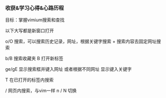 ### 收获&学习心得&心路历程

目标：掌握vimium搜索和查找

以下大写都是新窗口打开

o/O 搜索，可以搜索历史记录，网址，根据关键字搜索 + 搜索内容去固定网址搜索

b/B 搜索收藏夹 B 打开新标签

ge/gE 显示搜索框并键入网址 或者根据不同网址 显示键入关键字

T 在已打开的标签内搜索

/ 网页内搜索，与vim一样 n / N 切换